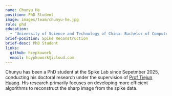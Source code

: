 ```yaml
---
name: Chunyu He
position: PhD Student
image: images/team/chunyu-he.jpg
role: phd
education: 
  - "University of Science and Technology of China: Bachelor of Computer Science and Technology (2021-2025)"
brief-position: Spike Reconstruction
brief-desc: PhD Student
links:
  github: hcypkuwork
  email: hcypkuwork@icloud.com
---
```


Chunyu has been a PhD student at the Spike Lab since Sepetmber 2025, conducting his doctoral research under the supervision of [Prof Tiejun Huang](https://www.imperial.ac.uk/people/p.angeloudis). His research primarily focuses on developing more efficient algorithms to reconstruct the sharp image from the spike data.
